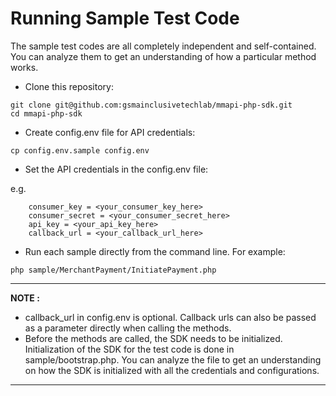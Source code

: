 # Running Sample Test Code

The sample test codes are all completely independent and self-contained. You can analyze them to get an understanding of how a particular method works.

-   Clone this repository:

```
git clone git@github.com:gsmainclusivetechlab/mmapi-php-sdk.git
cd mmapi-php-sdk
```

-   Create config.env file for API credentials:

```
cp config.env.sample config.env
```

-   Set the API credentials in the config.env file:

e.g.

```
    consumer_key = <your_consumer_key_here>
    consumer_secret = <your_consumer_secret_here>
    api_key = <your_api_key_here>
    callback_url = <your_callback_url_here>
```

-   Run each sample directly from the command line. For example:

```
php sample/MerchantPayment/InitiatePayment.php
```

---

**NOTE :**

-   callback_url in config.env is optional. Callback urls can also be passed as a parameter directly when calling the methods.
-   Before the methods are called, the SDK needs to be initialized. Initialization of the SDK for the test code is done in sample/bootstrap.php.
    You can analyze the file to get an understanding on how the SDK is initialized with all the credentials and configurations.

---
